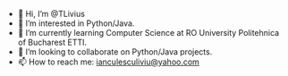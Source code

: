 - 👋 Hi, I’m @TLivius
- 👀 I’m interested in Python/Java.
- 🌱 I’m currently learning Computer Science at RO University Politehnica of Bucharest ETTI.
- 💞️ I’m looking to collaborate on Python/Java projects.
- 📫 How to reach me: ianculesculiviu@yahoo.com

<!---
TLivius/TLivius is a ✨ special ✨ repository because its `README.md` (this file) appears on your GitHub profile.
You can click the Preview link to take a look at your changes.
--->
